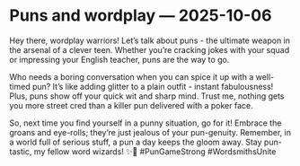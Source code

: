 # Puns and wordplay — 2025-10-06

Hey there, wordplay warriors! Let’s talk about puns - the ultimate weapon in the arsenal of a clever teen. Whether you’re cracking jokes with your squad or impressing your English teacher, puns are the way to go.

Who needs a boring conversation when you can spice it up with a well-timed pun? It’s like adding glitter to a plain outfit - instant fabulousness! Plus, puns show off your quick wit and sharp mind. Trust me, nothing gets you more street cred than a killer pun delivered with a poker face. 

So, next time you find yourself in a punny situation, go for it! Embrace the groans and eye-rolls; they’re just jealous of your pun-genuity. Remember, in a world full of serious stuff, a pun a day keeps the gloom away. Stay pun-tastic, my fellow word wizards! ✨🔮 #PunGameStrong #WordsmithsUnite